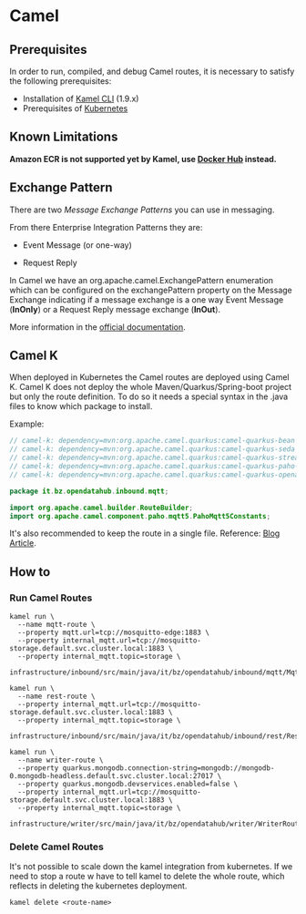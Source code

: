 # Camel

## Prerequisites

In order to run, compiled, and debug Camel routes, it is necessary to satisfy the following prerequisites:

- Installation of [Kamel CLI](https://camel.apache.org/camel-k/1.9.x/cli/cli.html) (1.9.x)
- Prerequisites of [Kubernetes](kubernetes.md#Prerequisites)

## Known Limitations

**Amazon ECR is not supported yet by Kamel, use [Docker Hub](https://hub.docker.com/) instead.**

## Exchange Pattern

There are two *Message Exchange Patterns* you can use in messaging.

From there Enterprise Integration Patterns they are:

- Event Message (or one-way)

- Request Reply

In Camel we have an org.apache.camel.ExchangePattern enumeration which can be configured on the exchangePattern property on the Message Exchange indicating if a message exchange is a one way Event Message (**InOnly**) or a Request Reply message exchange (**InOut**).

More information in the [official documentation](https://camel.apache.org/manual/exchange-pattern.html).

## Camel K

When deployed in Kubernetes the Camel routes are deployed using Camel K.
Camel K does not deploy the whole Maven/Quarkus/Spring-boot project but only the route definition. To do so it needs a special syntax in the .java files to know which package to install.

Example:
```java
// camel-k: dependency=mvn:org.apache.camel.quarkus:camel-quarkus-bean
// camel-k: dependency=mvn:org.apache.camel.quarkus:camel-quarkus-seda
// camel-k: dependency=mvn:org.apache.camel.quarkus:camel-quarkus-stream
// camel-k: dependency=mvn:org.apache.camel.quarkus:camel-quarkus-paho-mqtt5
// camel-k: dependency=mvn:org.apache.camel.quarkus:camel-quarkus-openapi-java

package it.bz.opendatahub.inbound.mqtt;

import org.apache.camel.builder.RouteBuilder;
import org.apache.camel.component.paho.mqtt5.PahoMqtt5Constants;
```

It's also recommended to keep the route in a single file.
Reference: [Blog Article](https://piotrminkowski.com/2020/12/08/apache-camel-k-and-quarkus-on-kubernetes/).

## How to

### Run Camel Routes

```
kamel run \
  --name mqtt-route \
  --property mqtt.url=tcp://mosquitto-edge:1883 \
  --property internal_mqtt.url=tcp://mosquitto-storage.default.svc.cluster.local:1883 \
  --property internal_mqtt.topic=storage \
    infrastructure/inbound/src/main/java/it/bz/opendatahub/inbound/mqtt/MqttRoute.java
```

```
kamel run \
  --name rest-route \
  --property internal_mqtt.url=tcp://mosquitto-storage.default.svc.cluster.local:1883 \
  --property internal_mqtt.topic=storage \
    infrastructure/inbound/src/main/java/it/bz/opendatahub/inbound/rest/RestRoute.java
```

```
kamel run \
  --name writer-route \
  --property quarkus.mongodb.connection-string=mongodb://mongodb-0.mongodb-headless.default.svc.cluster.local:27017 \
  --property quarkus.mongodb.devservices.enabled=false \
  --property internal_mqtt.url=tcp://mosquitto-storage.default.svc.cluster.local:1883 \
  --property internal_mqtt.topic=storage \
    infrastructure/writer/src/main/java/it/bz/opendatahub/writer/WriterRoute.java
```

### Delete Camel Routes
It's not possible to scale down the kamel integration from kubernetes.
If we need to stop a route w have to tell kamel to delete the whole route, which reflects in deleting the kubernetes deployment.

```
kamel delete <route-name>
```